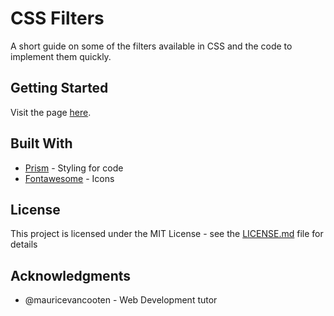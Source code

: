 # CSS Filters

A short guide on some of the filters available in CSS and the code to implement them quickly.

## Getting Started

Visit the page [here](http://https://evelynmaire.github.io/css-filters/).

## Built With

* [Prism](http://prismjs.com/) - Styling for code
* [Fontawesome](http://fontawesome.io/) - Icons

## License

This project is licensed under the MIT License - see the [LICENSE.md](LICENSE.md) file for details

## Acknowledgments

* @mauricevancooten - Web Development tutor

